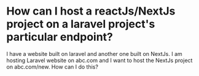 
# How can I host a reactJs/NextJs project on a laravel project's particular endpoint?

I have a website built on laravel and another one built on NextJs.
I am hosting Laravel website on abc.com and I want to host the NextJs project on abc.com/new.
How can I do this?

        